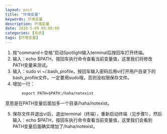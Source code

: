 ```yaml
---
layout: post
title: "环境变量"
keywords: 环境变量
description: 环境变量
date: 2018-5-09 09:00:00
categories: [系统]
tags: [环境变量]
---
```


1. 按“command＋空格”启动Spotlight输入terminal后按回车打开终端。
2. 输入：echo $PATH，按回车执行命令查看当前变量值，这里我们将修改PATH变量来测试。
3. 输入：sudo vi ~/.bash_profile，按回车输入密码后用vi打开用户目录下的bash_profile文件。一定要用sudo哦，否则没权限保存文件。
4. 增加一行：
    ```text
        export PATH=$PATH:/haha/notexist
    ```
意思是在PATH变量后面加多一个目录/haha/notexist。

5. 保存文件并退出vi后，退出terminal（终端），重新启动终端（见步骤1），然后输入：echo $PATH，按回车执行命令查看当前变量值，这里我们会看到PATH变量后面确实增加了/haha/notexist。



  
